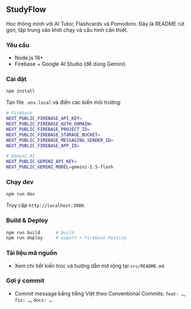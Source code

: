 ## StudyFlow

Học thông minh với AI Tutor, Flashcards và Pomodoro. Đây là README rút gọn, tập trung vào khởi chạy và cấu hình cần thiết.

### Yêu cầu

- Node.js 18+
- Firebase + Google AI Studio (để dùng Gemini)

### Cài đặt

```bash
npm install
```

Tạo file `.env.local` và điền các biến môi trường:

```bash
# Firebase
NEXT_PUBLIC_FIREBASE_API_KEY=
NEXT_PUBLIC_FIREBASE_AUTH_DOMAIN=
NEXT_PUBLIC_FIREBASE_PROJECT_ID=
NEXT_PUBLIC_FIREBASE_STORAGE_BUCKET=
NEXT_PUBLIC_FIREBASE_MESSAGING_SENDER_ID=
NEXT_PUBLIC_FIREBASE_APP_ID=

# Gemini AI
NEXT_PUBLIC_GEMINI_API_KEY=
NEXT_PUBLIC_GEMINI_MODEL=gemini-1.5-flash
```

### Chạy dev

```bash
npm run dev
```

Truy cập `http://localhost:3000`.

### Build & Deploy

```bash
npm run build      # build
npm run deploy     # export + Firebase Hosting
```

### Tài liệu mã nguồn

- Xem chi tiết kiến trúc và hướng dẫn mở rộng tại `src/README.md`.

### Gợi ý commit

- Commit message bằng tiếng Việt theo Conventional Commits: `feat: …`, `fix: …`, `docs: …`.
